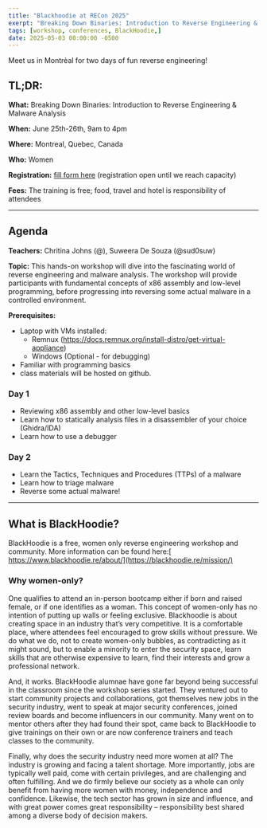 ```yaml
---
title: "Blackhoodie at RECon 2025"
exerpt: "Breaking Down Binaries: Introduction to Reverse Engineering & Malware Analysis"
tags: [workshop, conferences, BlackHoodie,]
date: 2025-05-03 00:00:00 -0500
---
```


Meet us in Montrèal for two days of fun reverse engineering!

## **TL;DR:**

**What:** Breaking Down Binaries: Introduction to Reverse Engineering & Malware Analysis

**When:** June 25th-26th, 9am to 4pm

**Where:** Montreal, Quebec, Canada

**Who:** Women

**Registration:** [fill form here](https://docs.google.com/forms/d/e/1FAIpQLSeNVKXNTVrx0B9mT6d3sVllnM03PV1FNhMQFtEndz6hctezgw/viewform?usp=header) (registration open until we reach capacity)

**Fees:** The training is free; food, travel and hotel is responsibility of attendees 

---


## **Agenda**

**Teachers:** Chritina Johns (@), Suweera De Souza (@sud0suw)

**Topic:** This hands-on workshop will dive into the fascinating world of reverse engineering and malware analysis. The workshop will provide participants with fundamental concepts of x86 assembly and low-level programming, before progressing into reversing some actual malware in a controlled environment. 

**Prerequisites:** 

- Laptop with VMs installed:
  - Remnux (https://docs.remnux.org/install-distro/get-virtual-appliance)
  - Windows (Optional - for debugging)
- Familiar with programming basics
- class materials will be hosted on github.

### **Day 1**

- Reviewing x86 assembly and other low-level basics
- Learn how to statically analysis files in a disassembler of your choice (Ghidra/IDA)
- Learn how to use a debugger

### **Day 2**

- Learn the Tactics, Techniques and Procedures (TTPs) of a malware
- Learn how to triage malware
- Reverse some actual malware!

---


## **What is BlackHoodie?**

BlackHoodie is a free, women only reverse engineering workshop and community. More information can be found here:[ https://www.blackhoodie.re/about/](https://blackhoodie.re/mission/)


### **Why women-only?**

One qualifies to attend an in-person bootcamp either if born and raised female, or if one identifies as a woman. This concept of women-only has no intention of putting up walls or feeling exclusive. Blackhoodie is about creating space in an industry that’s very competitive. It is a comfortable place, where attendees feel encouraged to grow skills without pressure. We do what we do, not to create women-only bubbles, as contradicting as it might sound, but to enable a minority to enter the security space, learn skills that are otherwise expensive to learn, find their interests and grow a professional network.

And, it works. BlackHoodie alumnae have gone far beyond being successful in the classroom since the workshop series started. They ventured out to start community projects and collaborations, got themselves new jobs in the security industry, went to speak at major security conferences, joined review boards and become influencers in our community. Many went on to mentor others after they had found their spot, came back to BlackHoodie to give trainings on their own or are now conference trainers and teach classes to the community.

Finally, why does the security industry need more women at all? The industry is growing and facing a talent shortage. More importantly, jobs are typically well paid, come with certain privileges, and are challenging and often fulfilling. And we do firmly believe our society as a whole can only benefit from having more women with money, independence and confidence. Likewise, the tech sector has grown in size and influence, and with great power comes great responsibility – responsibility best shared among a diverse body of decision makers.
